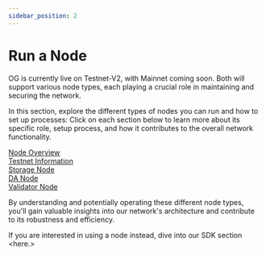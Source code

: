 ```yaml
---
sidebar_position: 2
---
```


# Run a Node

OG is currently live on Testnet-V2, with Mainnet coming soon. Both will support various node types, each playing a crucial role in maintaining and securing the network. 

In this section, explore the different types of nodes you can run and how to set up processes:
Click on each section below to learn more about its specific role, setup process, and how it contributes to the overall network functionality.

<div class="nodeLinksContainer">
 <a href="../run-a-node/node-overview" class="nodeLink">
    <div class="nodeLinkInner">Node Overview</div>
  </a>
  <a href="../run-a-node/testnet-information" class="nodeLink">
    <div class="nodeLinkInner">Testnet Information</div>
  </a>
  <a href="../run-a-node/storage" class="nodeLink">
    <div class="nodeLinkInner">Storage Node</div>
  </a>
  <a href="../run-a-node/da" class="nodeLink">
    <div class="nodeLinkInner">DA Node</div>
  </a>
  <a href="../run-a-node/validator" class="nodeLink">
    <div class="nodeLinkInner">Validator Node</div>
  </a>
</div>

By understanding and potentially operating these different node types, you'll gain valuable insights into our network's architecture and contribute to its robustness and efficiency. 

If you are interested in using a node instead, dive into our SDK section <here.>
